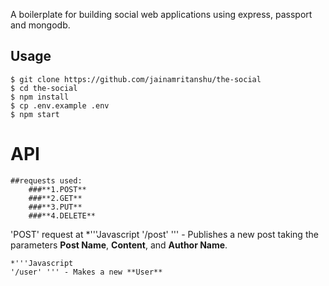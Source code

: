 A boilerplate for building social web applications using express, passport and mongodb.

## Usage

    $ git clone https://github.com/jainamritanshu/the-social
    $ cd the-social
    $ npm install
    $ cp .env.example .env
    $ npm start

# API
	##requests used:
		###**1.POST**
		###**2.GET**
		###**3.PUT**
		###**4.DELETE**

'POST' request at 
	*'''Javascript
	'/post' ''' - Publishes a new post taking the parameters **Post Name**, **Content**, and **Author Name**.

	*'''Javascript
	'/user' '''	- Makes a new **User**	    
